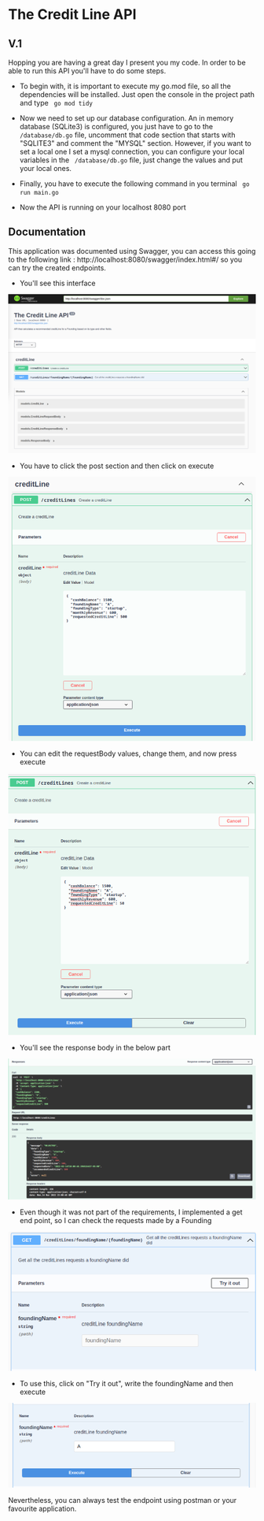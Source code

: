 # The Credit Line API
## V.1

Hopping you are having a great day I present you  my code. In order to be able to run this API you'll have to do some steps.

- To begin with, it is important to execute my go.mod file, so all the dependencies will be installed.
  Just open the console in the project path and type ```  go mod tidy ```
- Now we need to set up our database configuration. An in memory database (SQLite3) is configured, you just have to go to the  ``` /database/db.go``` file, uncomment that code section that starts with "SQLITE3" and comment the "MYSQL" section.
  However, if you want to set a local one I set a mysql connection, you can configure your local variables in the  ``` /database/db.go``` file, just change the values and put your local ones.

- Finally, you have to execute the following command in you terminal ```  go run main.go ```

- Now the API is running on your localhost 8080 port

## Documentation
This application was documented using Swagger, you can access this going to the following link : http://localhost:8080/swagger/index.html#/ so you can try the created endpoints.

- You'll see this interface

![img_2.png](images/img_2.png)

- You have to click the post section and then click on execute

![img_8.png](images/img_8.png)

- You can edit the requestBody values, change them, and now press execute 

![img_9.png](images/img_9.png)

- You'll see the response body in the below part

![img_6.png](images/img_6.png)

- Even though it was not part of the requirements, I implemented a get end point, so I can check the requests made by a Founding

![img_7.png](images/img_7.png)

- To use this, click on "Try it out", write the foundingName and then execute

![img_10.png](images/img_10.png)

Nevertheless, you can always test the endpoint using postman or your favourite application.

